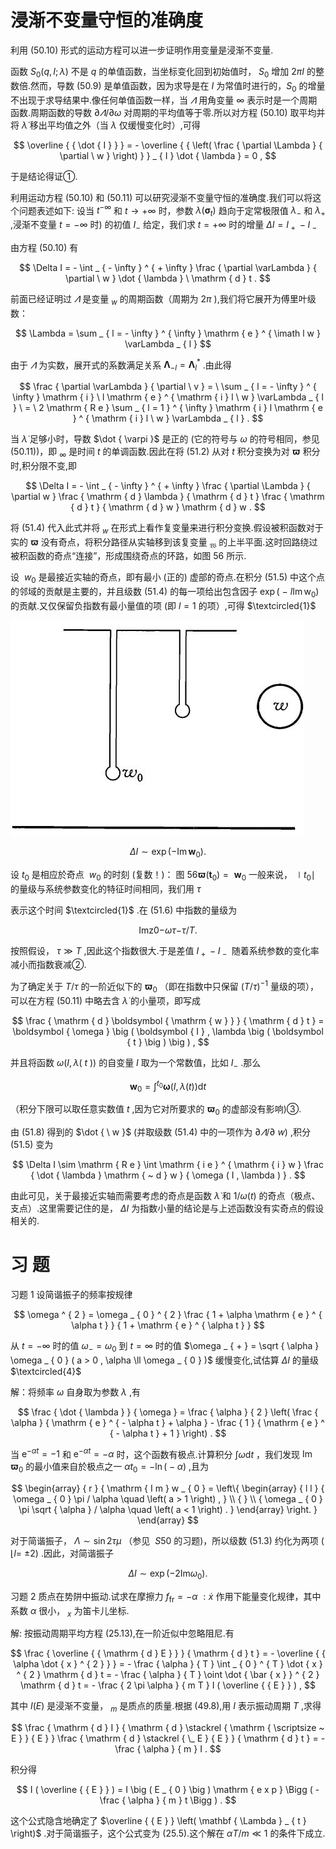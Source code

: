 # 浸渐不变量守恒的准确度

利用 (50.10) 形式的运动方程可以进一步证明作用变量是浸渐不变量.

函数 $S _ { 0 } { \left( { q , I ; \lambda } \right) }$ 不是 $q$ 的单值函数，当坐标变化回到初始值时， $S _ { 0 }$ 增加 $2 \pi I$ 的整数倍.然而，导数 (50.9) 是单值函数，因为求导是在 $I$ 为常值时进行的，$S _ { 0 }$ 的增量不出现于求导结果中.像任何单值函数一样，当 $\varLambda$ 用角变量 $\infty$ 表示时是一个周期函数.周期函数的导数 $\partial \varLambda / \partial \omega$ 对周期的平均值等于零.所以对方程 (50.10) 取平均并将 $\dot { \lambda }$ 移出平均值之外（当 $\lambda$ 仅缓慢变化时）,可得

$$
\overline { { \dot { I } } } = - \overline { { \left( \frac { \partial \Lambda } { \partial \ w } \right) } } _ { I }  \dot { \lambda } = 0 ,
$$

于是结论得证①.

利用运动方程 (50.10) 和 (50.11) 可以研究浸渐不变量守恒的准确度.我们可以将这个问题表述如下: 设当 $t ^ {  - \infty }$ 和 $t \to + \infty$ 时，参数 $\lambda \left( \mathbf { \sigma } _ { t } \right)$ 趋向于定常极限值 $\lambda _ { - }$ 和 $\lambda _ { + }$ ,浸渐不变量 $t = - \infty$ 时) 的初值 $I _ { - }$ 给定，我们求 $t = + \infty$ 时的增量 $\Delta I = I _ { \mathrm { ~ + ~ } } - I _ { \mathrm { ~ - ~ } }$

由方程 (50.10) 有

$$
\Delta I = - \int _ { - \infty } ^ { + \infty } \frac { \partial \varLambda } { \partial \ w } \dot { \lambda } \ \mathrm { d } t .
$$

前面已经证明过 $\varLambda$ 是变量 $_ { w }$ 的周期函数（周期为 $2 \pi$ ),我们将它展开为傅里叶级数：

$$
\Lambda = \sum _ { l = - \infty } ^ { \infty } \mathrm { e } ^ { \imath l w } \varLambda _ { l }
$$

由于 $\varLambda$ 为实数，展开式的系数满足关系 $\boldsymbol { \Lambda } _ { - l } = \boldsymbol { \Lambda } _ { l } ^ { * }$ .由此得

$$
\frac { \partial \varLambda } { \partial \ v } = \ \sum _ { l = - \infty } ^ { \infty } \mathrm { i } \ l \mathrm { e } ^ { \mathrm { i } l \ w } \varLambda _ { l } \ = \ 2 \mathrm { R e } \sum _ { l = 1 } ^ { \infty } \mathrm { i } l \mathrm { e } ^ { \mathrm { i } l \ w } \varLambda _ { l } .
$$

当 $\dot { \lambda }$ 足够小时，导数 $\dot { \varpi }$ 是正的 (它的符号与 $\omega$ 的符号相同，参见 (50.11))，即 $_ { \infty }$ 是时间 $t$ 的单调函数.因此在将 (51.2) 从对 $t$ 积分变换为对 $\boldsymbol { \varpi }$ 积分时,积分限不变,即

$$
\Delta I = - \int _ { - \infty } ^ { + \infty } \frac { \partial \Lambda } { \partial w } \frac { \mathrm { d } \lambda } { \mathrm { d } t } \frac { \mathrm { d } t } { \mathrm { d } w } \mathrm { d } w .
$$

将 (51.4) 代入此式并将 $_ { w }$ 在形式上看作复变量来进行积分变换.假设被积函数对于实的 $\boldsymbol { \varpi }$ 没有奇点，将积分路径从实轴移到该复变量 $_ { \mathfrak { W } }$ 的上半平面.这时回路绕过被积函数的奇点“连接”，形成围绕奇点的环路，如图 56 所示.

设 $\ w _ { 0 }$ 是最接近实轴的奇点，即有最小 (正的) 虚部的奇点.在积分 (51.5) 中这个点的邻域的贡献是主要的，并且级数 (51.4) 的每一项给出包含因子 $\exp ( { \mathrm { ~ - ~ } l \operatorname { I m } { \mathrm { w } _ { 0 } } } )$ 的贡献.又仅保留负指数有最小量值的项 (即 $l = 1$ 的项）,可得 $\textcircled{1}$

![](images/52949a3a0105e626b191f2379223cab41fc500a3fcae187549f696ca932e902a.jpg)

$$
\Delta I \sim \exp ( { - \operatorname { I m } { \boldsymbol { w } _ { 0 } } } ) .
$$

设 $t _ { 0 }$ 是相应於奇点 $\ w _ { 0 }$ 的时刻 (复数！)： 图 56${ \boldsymbol { \varpi } } \left( { \boldsymbol { t } } _ { 0 } \right) = { \boldsymbol { \ w } } _ { 0 }$ 一般来说， $\mid t _ { 0 } \mid$ 的量级与系统参数变化的特征时间相同，我们用 $\tau$

表示这个时间 $\textcircled{1}$ .在 (51.6) 中指数的量级为

$$
\mathrm { I m } \mathrm { { z } } \mathrm { { 0 } } \mathrm { { - } } \omega \tau \mathrm { { - } } \tau / T .
$$

按照假设， $\tau \gg T$ ,因此这个指数很大.于是差值 $I _ { \mathrm { ~ + ~ } } - I _ { \mathrm { ~ - ~ } }$ 随着系统参数的变化率减小而指数衰减②.

为了确定关于 $T / \tau$ 的一阶近似下的 ${ \boldsymbol { \varpi } } _ { 0 }$ （即在指数中只保留 $( T / \tau ) ^ { - 1 }$ 量级的项），可以在方程 (50.11) 中略去含 $\dot { \lambda }$ 的小量项，即写成

$$
\frac { \mathrm { d } \boldsymbol { \mathrm { w } } } { \mathrm { d } t } = \boldsymbol { \omega } \big ( \boldsymbol { I } , \lambda \big ( \boldsymbol { t } \big ) \big ) ,
$$

并且将函数 $\omega \big ( I , \lambda \big ( \textit { t } \big ) \big )$ 的自变量 $I$ 取为一个常数值，比如 $I _ { - }$ .那么

$$
\boldsymbol { w } _ { 0 } = \int ^ { t _ { 0 } } \boldsymbol { \omega } ( I , \lambda ( t ) ) \mathrm { d } t
$$

（积分下限可以取任意实数值 $t$ ,因为它对所要求的 $\boldsymbol { \varpi } _ { 0 }$ 的虚部没有影响)③.

由 (51.8) 得到的 $\dot { \ w }$ (并取级数 (51.4) 中的一项作为 $\partial \varLambda / \partial \ w )$ ,积分 (51.5) 变为

$$
\Delta I \sim \mathrm { R e } \int \mathrm { i e } ^ { \mathrm { i } w } \frac { \dot { \lambda } \mathrm { ~ d } w } { \omega ( I , \lambda ) } .
$$

由此可见，关于最接近实轴而需要考虑的奇点是函数 $\dot { \lambda }$ 和 $1 / \omega \left( t \right)$ 的奇点（极点、支点）.这里需要记住的是， $\Delta I$ 为指数小量的结论是与上述函数没有实奇点的假设相关的.

# 习 题

习题 1 设简谐振子的频率按规律

$$
\omega ^ { 2 } = \omega _ { 0 } ^ { 2 } \frac { 1 + \alpha \mathrm { e } ^ { \alpha t } } { 1 + \mathrm { e } ^ { \alpha t } }
$$

从 $t = - \infty$ 时的值 $\omega _ { - } = \omega _ { 0 }$ 到 $t = \infty$ 时的值 $\omega _ { + } = \sqrt { \alpha } \omega _ { 0 } ( a > 0 , \alpha \ll \omega _ { 0 } )$ 缓慢变化,试估算 $\Delta I$ 的量级 $\textcircled{4}$

解：将频率 $\omega$ 自身取为参数 $\lambda$ ,有

$$
\frac { \dot { \lambda } } { \omega } = \frac { \alpha } { 2 } \left( \frac { \alpha } { \mathrm { e } ^ { - \alpha t } + \alpha } - \frac { 1 } { \mathrm { e } ^ { - \alpha t } + 1 } \right) .
$$

当 $\mathrm { e } ^ { - \alpha t } = - 1$ 和 $\mathrm { e } ^ { - \alpha t } = - \alpha$ 时，这个函数有极点.计算积分 $\int \omega \mathrm { d } t$ ，我们发现 $\operatorname { I m } \boldsymbol { \varpi } _ { 0 }$ 的最小值来自於极点之一 $\alpha t _ { 0 } = - \ln ( { } - \alpha )$ ,且为

$$
\begin{array} { r } { \mathrm { I m } w _ { 0 } = \left\{ \begin{array} { l l } { \omega _ { 0 } \pi / \alpha \quad \left( a > 1 \right) , } \\ { } \\ { \omega _ { 0 } \pi \sqrt { \alpha } / \alpha \quad \left( a < 1 \right) . } \end{array} \right. } \end{array}
$$

对于简谐振子， $\Lambda \sim \sin 2 \tau \mu$ （参见 $\ S 5 0$ 的习题)，所以级数 (51.3) 约化为两项 ( $\lfloor l =$ $\pm 2 )$ .因此，对简谐振子

$$
\Delta I \sim \exp ( { - 2 \mathrm { I m } \omega _ { 0 } } ) .
$$

习题 2 质点在势阱中振动.试求在摩擦力 $f _ { \mathrm { f r } } = - \alpha \ : \dot { x }$ 作用下能量变化规律，其中系数 $\alpha$ 很小， $_ { x }$ 为笛卡儿坐标.

解: 按振动周期平均方程 (25.13),在一阶近似中忽略阻尼.有

$$
\frac { \overline { { \mathrm { d } E } } } { \mathrm { d } t } = - \overline { { \alpha \dot { x } ^ { 2 } } } = - \frac { \alpha } { T } \int _ { 0 } ^ { T } \dot { x } ^ { 2 } \mathrm { d } t = - \frac { \alpha } { T } \oint \dot { \bar { x } } ^ { 2 } \mathrm { d } t = - \frac { 2 \pi \alpha } { m T } I ( \overline { { E } } ) ,
$$

其中 $I ( E )$ 是浸渐不变量， $_ m$ 是质点的质量.根据 (49.8),用 $I$ 表示振动周期 $T$ ,求得

$$
\frac { \mathrm { d } I } { \mathrm { d } \stackrel { \mathrm { \scriptsize ~ E } } { E } } \frac { \mathrm { d } \stackrel { \_ E } { E } } { \mathrm { d } t } = - \frac { \alpha } { m } I .
$$

积分得

$$
I ( \overline { { E } } ) = I \big ( E _ { 0 } \big ) \mathrm { e x p } \Bigg ( - \frac { \alpha } { m } t \Bigg ) .
$$

这个公式隐含地确定了 $\overline { { E } } \left( \mathbf { \Lambda } _ { t } \right)$ .对于简谐振子，这个公式变为 (25.5).这个解在 $\alpha T / m \ll 1$ 的条件下成立.
